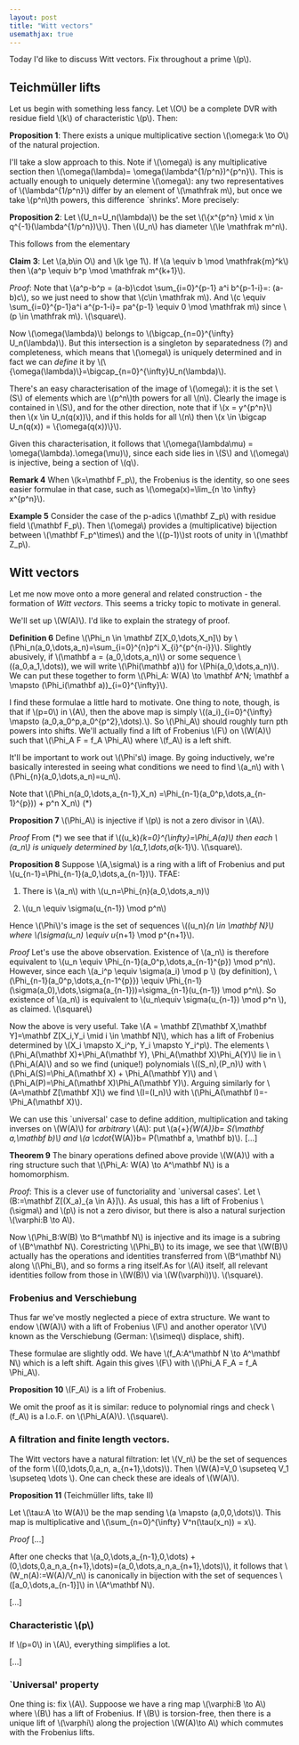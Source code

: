 ```yaml
---
layout: post
title: "Witt vectors"
usemathjax: true
---
```


Today I'd like to discuss Witt vectors. Fix throughout a prime \\(p\\).

## Teichmüller lifts

Let us begin with something less fancy. Let \\(O\\) be a complete DVR with residue field \\(k\\) of characteristic \\(p\\). Then:

**Proposition 1**: There exists a unique multiplicative section \\(\omega:k \to O\\) of the natural projection. 

I'll take a slow approach to this. Note if \\(\omega\\) is any multiplicative section then \\(\omega(\lambda)= \omega(\lambda^{1/p^n})^{p^n}\\). This is actually enough to uniquely determine \\(\omega\\): any two representatives of \\(\lambda^{1/p^n}\\) differ by an element of \\(\mathfrak m\\), but once we take \\(p^n\\)th powers, this difference `shrinks'. More precisely:

**Proposition 2**: Let \\(U_n=U_n(\lambda)\\) be the set \\(\\{x^{p^n} \mid x \in q^{-1}(\lambda^{1/p^n})\\}\\). Then \\(U_n\\) has diameter \\(\le \mathfrak m^n\\). 

This follows from the elementary

**Claim 3**: Let \\(a,b\in O\\) and \\(k \ge 1\\). If \\(a \equiv b \mod \mathfrak{m}^k\\) then \\(a^p \equiv b^p \mod \mathfrak m^{k+1}\\). 

_Proof_: Note that \\(a^p-b^p = (a-b)\cdot \sum_{i=0}^{p-1} a^i b^{p-1-i}=: (a-b)c\\), so we just need to show that \\(c\in \mathfrak m\\). And \\(c \equiv \sum_{i=0}^{p-1}a^i a^{p-1-i}= pa^{p-1} \equiv 0 \mod \mathfrak m\\) since \\(p \in \mathfrak m\\). \\(\square\\).

Now \\(\omega(\lambda)\\) belongs to \\(\bigcap_{n=0}^{\infty} U_n(\lambda)\\). But this intersection is a singleton by separatedness (?) and completeness, which means that \\(\omega\\) is uniquely determined and in fact we can _define_ it by \\(\\{\omega(\lambda)\\}=\bigcap_{n=0}^{\infty}U_n(\lambda)\\).

There's an easy characterisation of the image of \\(\omega\\): it is the set \\(S\\) of elements which are \\(p^n\\)th powers for all \\(n\\). Clearly the image is contained in \\(S\\), and for the other direction, note that if \\(x = y^{p^n}\\) then \\(x \in U_n(q(x))\\), and if this holds for all \\(n\\) then \\(x \in \bigcap U_n(q(x)) = \\{\omega(q(x))\\}\\). 

Given this characterisation, it follows that \\(\omega(\lambda\mu) = \omega(\lambda).\omega(\mu)\\), since each side lies in \\(S\\) and \\(\omega\\) is injective, being a section of \\(q\\).

**Remark 4** When \\(k=\mathbf F_p\\), the Frobenius is the identity, so one sees easier formulae in that case, such as \\(\omega(x)=\lim_{n \to \infty} x^{p^n}\\).

**Example 5** Consider the case of the p-adics \\(\mathbf Z_p\\) with residue field \\(\mathbf F_p\\). Then \\(\omega\\) provides a (multiplicative) bijection between \\(\mathbf F_p^\times\\) and the \\((p-1)\\)st roots of unity in \\(\mathbf Z_p\\).

## Witt vectors

Let me now move onto a more general and related construction - the formation of _Witt vectors_. This seems a tricky topic to motivate in general.

We'll set up \\(W(A)\\). I'd like to explain the strategy of proof.

**Definition 6** Define \\(\Phi_n \in \mathbf Z[X_0,\dots,X_n]\\) by \\(\Phi_n(a_0,\dots,a_n)=\sum_{i=0}^{n}p^i X_{i}^{p^{n-i}}\\). Slightly abusively, if \\(\mathbf a = (a_0,\dots,a_n)\\) or some sequence \\((a_0,a_1,\dots)\), we will write \\(\Phi(\mathbf a)\\) for \\(Phi(a_0,\dots,a_n)\\). We can put these together to form \\(\Phi_A: W(A) \to \mathbf A^N; \mathbf a \mapsto (\Phi_i(\mathbf a))_{i=0}^{\infty}\\).

I find these formulae a little hard to motivate. One thing to note, though, is that if \\(p=0\\) in \\(A\\), then the above map is simply \\((a_i)_{i=0}^{\infty} \mapsto (a_0,a_0^p,a_0^{p^2},\dots).\\). So \\(\Phi_A\\) should roughly turn pth powers into shifts. We'll actually find a lift of Frobenius \\(F\\) on \\(W(A)\\) such that \\(\Phi_A F = f_A \Phi_A\\) where \\(f_A\\) is a left shift.

It'll be important to work out \\(\Phi's\\) image. By going inductively, we're basically interested in seeing what conditions we need to find \\(a_n\\) with \\(\Phi_{n}(a_0,\dots,a_n)=u_n\\).

Note that \\(\Phi_n(a_0,\dots,a_{n-1},X_n) =\Phi_{n-1}(a_0^p,\dots,a_{n-1}^{p})) + p^n X_n\\) (*)

**Proposition 7** \\(\Phi_A\\) is injective if \\(p\\) is not a zero divisor in \\(A\\).

_Proof_ From (*) we see that if \\((u_k)_{k=0}^{\infty}=\Phi_A(a)\\) then each \\(a_n\\) is uniquely determined by \\(a_1,\dots,a_{k-1}\\). \\(\square\\).

**Proposition 8** Suppose \\(A,\sigma\\) is a ring with a lift of Frobenius and put \\(u_{n-1}=\Phi_{n-1}(a_0,\dots,a_{n-1})\\). TFAE:

1) There is \\(a_n\\) with \\(u_n=\Phi_{n}(a_0,\dots,a_n)\\)

2) \\(u_n \equiv \sigma(u_{n-1}) \mod p^n\\)

Hence \\(\Phi\\)'s image is the set of sequences \\((u_n)_{n \in \mathbf N}\\) where \\(\sigma(u_n) \equiv u_{n+1} \mod p^{n+1}\\).

_Proof_ Let's use the above observation. Existence of \\(a_n\\) is therefore equivalent to \\(u_n \equiv \Phi_{n-1}(a_0^p,\dots,a_{n-1}^{p}) \mod p^n\\). However, since each \\(a_i^p \equiv \sigma(a_i) \mod p \\) (by definition), \\(\Phi_{n-1}(a_0^p,\dots,a_{n-1^{p}}) \equiv \Phi_{n-1}(\sigma(a_0),\dots,\sigma(a_{n-1}))=\sigma_{n-1}(u_{n-1}) \mod p^n\\). So existence of \\(a_n\\) is equivalent to \\(u_n\equiv \sigma(u_{n-1}) \mod p^n \\), as claimed. \\(\square\\)

Now the above is very useful. Take \\(A = \mathbf Z[\mathbf X,\mathbf Y]=\mathbf Z[X_i,Y_i \mid i \in \mathbf N]\\), which has a lift of Frobenius determined by \\(X_i \mapsto X_i^p, Y_i \mapsto Y_i^p\\). The elements \\(\Phi_A(\mathbf X)+\Phi_A(\mathbf Y), \Phi_A(\mathbf X)\Phi_A(Y)\\) lie in \\(\Phi_A(A)\\) and so we find (unique!) polynomials \\((S_n),(P_n)\\) with \\(\Phi_A(S)=\Phi_A(\mathbf X) + \Phi_A(\mathbf Y)\\) and \\(\Phi_A(P)=\Phi_A(\mathbf X)\Phi_A(\mathbf Y)\\). Arguing similarly for \\(A=\mathbf Z[\mathbf X]\\) we find \\(I=(I_n)\\) with \\(\Phi_A(\mathbf I)=-\Phi_A(\mathbf X)\\).

We can use this `universal' case to define addition, multiplication and taking inverses on \\(W(A)\\) for _arbitrary_ \\(A\\): put \\(a{+}_{W(A)}b= S(\mathbf a,\mathbf b)\\) and \\(a \cdot_{W(A)}b= P(\mathbf a, \mathbf b)\\). [...]

**Theorem 9** The binary operations defined above provide \\(W(A)\\) with a ring structure such that \\(\Phi_A: W(A) \to A^\mathbf N\\) is a homomorphism.

_Proof_: This is a clever use of functoriality and `universal cases'. Let \\(B:=\mathbf Z[(X_a)_{a \in A}]\\). As usual, this has a lift of Frobenius \\(\sigma\\) and \\(p\\) is not a zero divisor, but there is also a natural surjection \\(\varphi:B \to A\\).

Now \\(\Phi_B:W(B) \to B^\mathbf N\\) is injective and its image is a subring of \\(B^\mathbf N\\). Corestricting \\(\Phi_B\\) to its image, we see that \\(W(B)\\) actually has the operations and identities transferred from \\(B^\mathbf N\\) along \\(\Phi_B\\), and so forms a ring itself.As for \\(A\\) itself, all relevant identities follow from those in \\(W(B)\\) via \\(W(\varphi))\\). \\(\square\\).


### Frobenius and Verschiebung

Thus far we've mostly neglected a piece of extra structure. We want to endow \\(W(A)\\) with a lift of Frobenius \\(F\\) and another operator \\(V\\) known as the Verschiebung (German: \\(\simeq\\) displace, shift).

These formulae are slightly odd. We have \\(f_A:A^\mathbf N \to A^\mathbf N\\) which is a left shift. Again this gives \\(F\\) with \\(\Phi_A F_A = f_A \Phi_A\\).

**Proposition 10** \\(F_A\\) is a lift of Frobenius.

We omit the proof as it is similar: reduce to polynomial rings and check \\(f_A\\) is a l.o.F. on \\(\Phi_A(A)\\). \\(\square\\).

### A filtration and finite length vectors.

The Witt vectors have a natural filtration: let \\(V_n\\) be the set of sequences of the form \\((0,\dots,0,a_n, a_{n+1},\dots)\\). Then \\(W(A)=V_0 \supseteq V_1 \supseteq \dots \\). One can check these are ideals of \\(W(A)\\).

**Proposition 11** (Teichmüller lifts, take II)

Let \\(\tau:A \to W(A)\\) be the map sending \\(a \mapsto (a,0,0,\dots)\\). This map is multiplicative and \\(\sum_{n=0}^{\infty} V^n(\tau(x_n)) = x\\).

_Proof_ [...]

After one checks that \\(a_0,\dots,a_{n-1},0,\dots) + (0,\dots,0,a_n,a_{n+1},\dots)=(a_0,\dots,a_n,a_{n+1},\dots)\\), it follows that \\(W_n(A):=W(A)/V_n\\) is canonically in bijection with the set of sequences \\([a_0,\dots,a_{n-1}]\\) in \\(A^\mathbf N\\).

[...]

### Characteristic \\(p\\)

If \\(p=0\\) in \\(A\\), everything simplifies a lot. 

[...]

### `Universal' property

One thing is: fix \\(A\\). Suppoose we have a ring map \\(\varphi:B \to A\\) where \\(B\\) has a lift of Frobenius. If \\(B\\) is torsion-free, then there is a unique lift of \\(\varphi\\) along the projection \\(W(A)\to A\\) which commutes with the Frobenius lifts.






